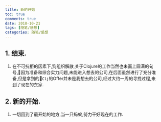 ```yaml
---
title: 新的开始
toc: true
comments: true
date: 2018-10-21
tags: [随笔/感想]
categories: 随笔/感想
---
```


## 1. 结束.     
1. 在不可抗拒的因素下,狗组织解散,关于Clojure的工作当然也未画上圆满的句号,因为准备和综合实力问题,未能进入想去的公司,在后面虽然进行了充分准备,但是拿到的`Clj`的Offer并未是我想去的公司,经过大约一周的寻找过程,来到了现在的东家.

## 2. 新的开始.    
1. 一切回到了最开始的地方,当一只蚂蚁,努力干好现在的工作.

